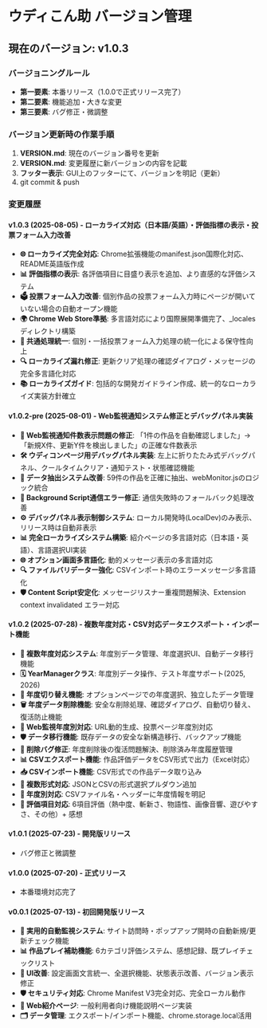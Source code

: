 # ウディこん助 バージョン管理

## 現在のバージョン: v1.0.3

### バージョニングルール
- **第一要素**: 本番リリース（1.0.0で正式リリース完了）
- **第二要素**: 機能追加・大きな変更
- **第三要素**: バグ修正・微調整

### バージョン更新時の作業手順
1. **VERSION.md**: 現在のバージョン番号を更新
2. **VERSION.md**: 変更履歴に新バージョンの内容を記載
3. **フッター表示**: GUI上のフッターにて、バージョンを明記（更新）
4. git commit & push

### 変更履歴

#### v1.0.3 (2025-08-05) - ローカライズ対応（日本語/英語）・評価指標の表示・投票フォーム入力改善
- **🌐 ローカライズ完全対応**: Chrome拡張機能のmanifest.json国際化対応、README英語版作成
- **📊 評価指標の表示**: 各評価項目に目盛り表示を追加、より直感的な評価システム
- **🗳️ 投票フォーム入力改善**: 個別作品の投票フォーム入力時にページが開いていない場合の自動オープン機能
- **🌍 Chrome Web Store準拠**: 多言語対応により国際展開準備完了、_localesディレクトリ構築
- **🔧 共通処理統一**: 個別・一括投票フォーム入力処理の統一化による保守性向上
- **🔍 ローカライズ漏れ修正**: 更新クリア処理の確認ダイアログ・メッセージの完全多言語化対応
- **📚 ローカライズガイド**: 包括的な開発ガイドライン作成、統一的なローカライズ実装方針確立

#### v1.0.2-pre (2025-08-01) - Web監視通知システム修正とデバッグパネル実装
- **🔧 Web監視通知件数表示問題の修正**: 「1件の作品を自動確認しました」→「新規X件、更新Y件を検出しました」の正確な件数表示
- **🛠️ ウディコンページ用デバッグパネル実装**: 左上に折りたたみ式デバッグパネル、クールタイムクリア・通知テスト・状態確認機能
- **🎯 データ抽出システム改善**: 59件の作品を正確に抽出、webMonitor.jsのロジック統合
- **🔄 Background Script通信エラー修正**: 通信失敗時のフォールバック処理改善
- **⚙️ デバッグパネル表示制御システム**: ローカル開発時(LocalDev)のみ表示、リリース時は自動非表示
- **📊 完全ローカライズシステム構築**: 紹介ページの多言語対応（日本語・英語）、言語選択UI実装
- **🌐 オプション画面多言語化**: 動的メッセージ表示の多言語対応
- **🔍 ファイルバリデーター強化**: CSVインポート時のエラーメッセージ多言語化
- **🛡️ Content Script安定化**: メッセージリスナー重複問題解決、Extension context invalidated エラー対応

#### v1.0.2 (2025-07-28) - 複数年度対応・CSV対応データエクスポート・インポート機能
- **📅 複数年度対応システム**: 年度別データ管理、年度選択UI、自動データ移行機能
- **🗓️ YearManagerクラス**: 年度別データ操作、テスト年度サポート(2025, 2026)
- **🔄 年度切り替え機能**: オプションページでの年度選択、独立したデータ管理
- **🗑️ 年度データ削除機能**: 安全な削除処理、確認ダイアログ、自動切り替え、復活防止機能
- **🔧 Web監視年度別対応**: URL動的生成、投票ページ年度別対応
- **🛡️ データ移行機能**: 既存データの安全な新構造移行、バックアップ機能
- **🐛 削除バグ修正**: 年度削除後の復活問題解決、削除済み年度履歴管理
- **📊 CSVエクスポート機能**: 作品評価データをCSV形式で出力（Excel対応）
- **📥 CSVインポート機能**: CSV形式での作品データ取り込み
- **🔄 複数形式対応**: JSONとCSVの形式選択プルダウン追加
- **📅 年度別対応**: CSVファイル名・ヘッダーに年度情報を明記
- **🎯 評価項目対応**: 6項目評価（熱中度、斬新さ、物語性、画像音響、遊びやすさ、その他）+ 感想

#### v1.0.1 (2025-07-23) - 開発版リリース
- バグ修正と微調整

#### v1.0.0 (2025-07-20) - 正式リリース
- 本番環境対応完了

#### v0.0.1 (2025-07-13) - 初回開発版リリース
- **🎯 実用的自動監視システム**: サイト訪問時・ポップアップ開時の自動新規/更新チェック機能
- **📊 作品プレイ補助機能**: 6カテゴリ評価システム、感想記録、既プレイチェックリスト
- **🔧 UI改善**: 設定画面文言統一、全選択機能、状態表示改善、バージョン表示修正
- **🛡️ セキュリティ対応**: Chrome Manifest V3完全対応、完全ローカル動作
- **📱 Web紹介ページ**: 一般利用者向け機能説明ページ実装
- **🗂️ データ管理**: エクスポート/インポート機能、chrome.storage.local活用